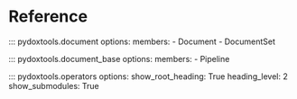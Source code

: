 # Reference

::: pydoxtools.document
    options:
        members:
            - Document
            - DocumentSet

::: pydoxtools.document_base
    options:
        members:
            - Pipeline

::: pydoxtools.operators
    options:
        show_root_heading: True
        heading_level: 2
        show_submodules: True
            